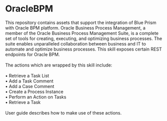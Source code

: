 # OracleBPM
This repository contains assets that support the integration of Blue Prism with Oracle BPM platform.
Oracle Business Process Management, a member of the Oracle Business Process Management Suite, is a complete set of tools for creating, executing, and optimizing business processes. The suite enables unparalleled collaboration between business and IT to automate and optimize business processes. This skill exposes certain REST endpoints for Oracle BPM. <br><br>
The actions which are wrapped by this skill include:<br><br>
•	Retrieve a Task List <br>
•	Add a Task Comment<br>
•	Add a Case Comment<br>
•	Create a Process Instance<br>
•	Perform an Action on Tasks<br>
•	Retrieve a Task<br><br>
User guide describes how to make use of these actions.
